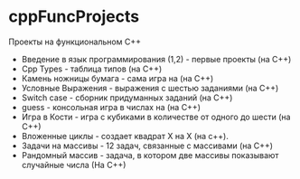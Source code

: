# cppFuncProjects
Проекты на функциональном С++
- Введение в язык программирования (1,2) - первые проекты (на С++)
- Cpp Types - таблица типов (на С++)
- Камень ножницы бумага - сама игра на (на С++)
- Условные Выражения - выражения с шестью заданиями (на С++)
- Switch case - сборник придуманных заданий (на С++)
- guess - консольная игра в числах на (на С++)
- Игра в Кости - игра с кубиками в количестве от одного до шести (на С++)
- Вложенные циклы - создает квадрат X на X (на c++).
- Задачи на массивы - 12 задач, связанные с массивами (на С++)
- Рандомный массив - задача, в котором две массивы показывают случайные числа (На С++)

